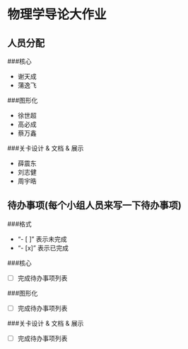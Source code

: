 物理学导论大作业
===============

人员分配
---------------

###核心
* 谢天成
* 蒲逸飞

###图形化
* 徐世超
* 高必成
* 蔡万鑫

###关卡设计 & 文档 & 展示
* 薛震东
* 刘志健
* 周宇晧
  

待办事项(每个小组人员来写一下待办事项)
--------------------

###格式
* “- [ ]” 表示未完成
* “- [x]” 表示已完成

###核心
- [ ] 完成待办事项列表

###图形化
- [ ] 完成待办事项列表

###关卡设计 & 文档 & 展示
- [ ] 完成待办事项列表
